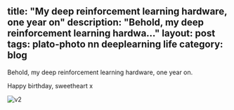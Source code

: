 title: "My deep reinforcement learning hardware, one year on"
description: "Behold, my deep reinforcement learning hardwa..."
layout: post
tags: plato-photo nn deeplearning life
category: blog
---

Behold, my deep reinforcement learning hardware, one year on.

Happy birthday, sweetheart x

![v2](assets/deep-reinforcement-learning-hardware-1080.jpg)
